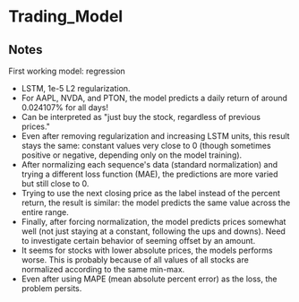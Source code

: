 # Trading_Model

## Notes
First working model: regression
- LSTM, 1e-5 L2 regularization.
- For AAPL, NVDA, and PTON, the model predicts a daily return of around 0.024107% for all days!
- Can be interpreted as "just buy the stock, regardless of previous prices."
- Even after removing regularization and increasing LSTM units, this result stays the same: constant values very close to 0 (though sometimes positive or negative, depending only on the model training).
- After normalizing each sequence's data (standard normalization) and trying a different loss function (MAE), the predictions are more varied but still close to 0.
- Trying to use the next closing price as the label instead of the percent return, the result is similar: the model predicts the same value across the entire range.
- Finally, after forcing normalization, the model predicts prices somewhat well (not just staying at a constant, following the ups and downs). Need to investigate certain behavior of seeming offset by an amount.
- It seems for stocks with lower absolute prices, the models performs worse. This is probably because of all values of all stocks are normalized according to the same min-max.
- Even after using MAPE (mean absolute percent error) as the loss, the problem persits.